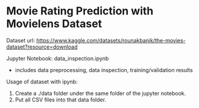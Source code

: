 # Movie Rating Prediction with Movielens Dataset

Dataset url: https://www.kaggle.com/datasets/rounakbanik/the-movies-dataset?resource=download

Jupyter Notebook: data_inspection.ipynb 
- includes data preprocessing, data inspection, training/validation results 

Usage of dataset with ipynb:

1. Create a ./data folder under the same folder of the jupyter notebook.
2. Put all CSV files into that data folder.
